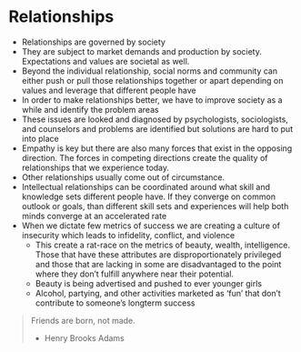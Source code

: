 
# Relationships

- Relationships are governed by society
- They are subject to market demands and production by society. Expectations and values are societal as well.
- Beyond the individual relationship, social norms and community can either push or pull those relationships together or apart depending on values and leverage that different people have
- In order to make relationships better, we have to improve society as a while and identify the problem areas
- These issues are looked and diagnosed by psychologists, sociologists, and counselors and problems are identified but solutions are hard to put into place
- Empathy is key but there are also many forces that exist in the opposing direction. The forces in competing directions create the quality of relationships that we experience today.
- Other relationships usually come out of circumstance.
- Intellectual relationships can be coordinated around what skill and knowledge sets different people have. If they converge on common outlook or goals, than different skill sets and experiences will help both minds converge at an accelerated rate
- When we dictate few metrics of success we are creating a culture of insecurity which leads to infidelity, conflict, and violence
	- This create a rat-race on the metrics of beauty, wealth, intelligence. Those that have these attributes are disproportionately privileged and those that are lacking in some are disadvantaged to the point where they don’t fulfill anywhere near their potential.
	- Beauty is being advertised and pushed to ever younger girls
	- Alcohol, partying, and other activities marketed as ‘fun’ that don’t contribute to someone’s longterm success

> Friends are born, not made.
>  - Henry Brooks Adams